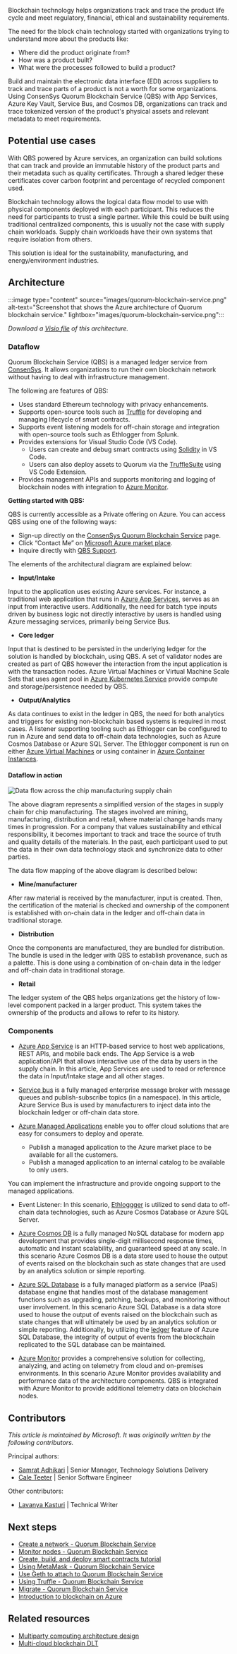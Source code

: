 Blockchain technology helps organizations track and trace the product life cycle and meet regulatory, financial, ethical and sustainability requirements.

The need for the block chain technology started with organizations trying to understand more about the products like:

- Where did the product originate from?
- How was a product built?
- What were the processes followed to build a product?

Build and maintain the electronic data interface (EDI) across suppliers to track and trace parts of a product is not a worth for some organizations. Using ConsenSys Quorum Blockchain Service (QBS) with App Services, Azure Key Vault, Service Bus, and Cosmos DB, organizations can track and trace tokenized version of the product's physical assets and relevant metadata to meet requirements.

## Potential use cases

With QBS powered by Azure services, an organization can build solutions that can track and provide an immutable history of the product parts and their metadata such as quality certificates. Through a shared ledger these certificates cover carbon footprint and percentage of recycled component used.

Blockchain technology allows the logical data flow model to use with physical components deployed with each participant. This reduces the need for participants to trust a single partner.
While this could be built using traditional centralized components, this is usually not the case with supply chain workloads. Supply chain workloads have their own systems that require isolation from others.

This solution is ideal for the sustainability, manufacturing, and energy/environment industries.

## Architecture

:::image type="content" source="images/quorum-blockchain-service.png" alt-text="Screenshot that shows the Azure architecture of Quorum blockchain service." lightbox="images/quorum-blockchain-service.png":::

*Download a [Visio file](https://arch-center.azureedge.net/quorum-blockchain-service.vsdx) of this architecture.*

### Dataflow

Quorum Blockchain Service (QBS) is a managed ledger service from [ConsenSys](https://consensys.net/). It allows organizations to run their own blockchain network without having to deal with infrastructure management.

The following are features of QBS:

- Uses standard Ethereum technology with privacy enhancements.
- Supports open-source tools such as [Truffle](https://trufflesuite.com/) for developing and managing lifecycle of smart contracts.
- Supports event listening models for off-chain storage and integration with open-source tools such as Ethlogger from Splunk.
- Provides extensions for Visual Studio Code (VS Code).
  - Users can create and debug smart contracts using [Solidity](https://marketplace.visualstudio.com/items?itemName=JuanBlanco.solidity) in VS Code.
  - Users can also deploy assets to Quorum via the [TruffleSuite](https://trufflesuite.com/docs/vscode-ext/quickstart/) using VS Code Extension.
- Provides management APIs and supports monitoring and logging of blockchain nodes with integration to [Azure Monitor](/azure/azure-monitor/overview).

**Getting started with QBS:**

QBS is currently accessible as a Private offering on Azure. You can access QBS using one of the following ways:

- Sign-up directly on the [ConsenSys Quorum Blockchain Service](https://consensys.net/quorum/qbs/#qbs-private-preview) page.
- Click “Contact Me” on [Microsoft Azure market place](https://azuremarketplace.microsoft.com/marketplace/apps/consensys.qbs-contact-me?tab=Overview).
- Inquire directly with [QBS Support](https://quorum-support.zendesk.com).

The elements of the architectural diagram are explained below:

- **Input/Intake**

Input to the application uses existing Azure services. For instance, a traditional web application that runs in [Azure App Services](/azure/app-service/),  serves as an input from interactive users. Additionally, the need for batch type inputs driven by business logic not directly interactive by users is handled using Azure messaging services, primarily being Service Bus.

- **Core ledger**

Input that is destined to be persisted in the underlying ledger for the solution is handled by blockchain, using QBS. A set of validator nodes are created as part of QBS however the interaction from the input application is with the transaction nodes. Azure Virtual Machines or Virtual Machine Scale Sets that uses agent pool in [Azure Kubernetes Service](/azure/aks/) provide compute and storage/persistence needed by QBS.

- **Output/Analytics**

As data continues to exist in the ledger in QBS, the need for both analytics and triggers for existing non-blockchain based systems is required in most cases. A listener supporting tooling such as Ethlogger can be configured to run in Azure and send data to off-chain data technologies, such as Azure Cosmos Database or Azure SQL Server. The Ethlogger component is run on either [Azure Virtual Machines](/azure/virtual-machines/) or using container in [Azure Container Instances](/azure/container-instances/).

#### Dataflow in action

![Data flow across the chip manufacturing supply chain](images/quorum-blockchain-service-data-flow.png)

The above diagram represents a simplified version of the stages in supply chain for chip manufacturing. The stages involved are mining, manufacturing, distribution and retail, where material change hands many times in progression. For a company that values sustainability and ethical responsibility, it becomes important to track and trace the source of truth and quality details of the materials. In the past, each participant used to put the data in their own data technology stack and synchronize data to other parties.

The data flow mapping of the above diagram is described below:

- **Mine/manufacturer**

After raw material is received by the manufacturer, input is created. Then, the certification of the material is checked and ownership of the component is established with on-chain data in the ledger and off-chain data in traditional storage.

- **Distribution**

Once the components are manufactured, they are bundled for distribution. The bundle is used in the ledger with QBS to establish provenance, such as a palette. This is done using a combination of on-chain data in the ledger and off-chain data in traditional storage.

- **Retail**

The ledger system of the QBS helps organizations get the history of low-level component packed in a larger product. This system takes the ownership of the products and allows to refer to its history.

### Components

- [Azure App Service](/azure/app-service/overview) is an HTTP-based service to host web applications, REST APIs, and mobile back ends. The App Service is a web application/API that allows interactive use of the data by users in the supply chain. In this article, App Services are used to read or reference the data in Input/Intake stage and all other stages.

- [Service bus](https://azure.microsoft.com/services/service-bus/) is a fully managed enterprise message broker with message queues and publish-subscribe topics (in a namespace). In this article, Azure Service Bus is used by manufacturers to inject data into the blockchain ledger or off-chain data store.

- [Azure Managed Applications](https://azure.microsoft.com/services/managed-applications/) enable you to offer cloud solutions that are easy for consumers to deploy and operate.
  - Publish a managed application to the Azure market place to be available for all the customers.
  - Publish a managed application to an internal catalog to be available to only users.

You can implement the infrastructure and provide ongoing support to the managed applications.

- Event Listener: In this scenario, [Ethloggger](https://github.com/splunk/splunk-connect-for-ethereum/blob/main/docs/cli.md) is utilized to send data to off-chain data technologies, such as Azure Cosmos Database or Azure SQL Server.

- [Azure Cosmos DB](https://azure.microsoft.com/services/cosmos-db/) is a fully managed NoSQL database for modern app development that provides single-digit millisecond response times, automatic and instant scalability, and guaranteed speed at any scale. In this scenario Azure Cosmos DB is a data store used to house the output of events raised on the blockchain such as state changes that are used by an analytics solution or simple reporting.

- [Azure SQL Database](https://azure.microsoft.com/products/azure-sql/database/) is a fully managed platform as a service (PaaS) database engine that handles most of the database management functions such as upgrading, patching, backups, and monitoring without user involvement. In this scenario Azure SQL Database is a data store used to house the output of events raised on the blockchain such as state changes that will ultimately be used by an analytics solution or simple reporting. Additionally, by utilizing the [ledger](/azure/azure-sql/database/ledger-landing) feature of Azure SQL Database, the integrity of output of events from the blockchain replicated to the SQL database can be maintained.

- [Azure Monitor](https://azure.microsoft.com/services/monitor/) provides a comprehensive solution for collecting, analyzing, and acting on telemetry from cloud and on-premises environments. In this scenario Azure Monitor provides availability and performance data of the architecture components. QBS is integrated with Azure Monitor to provide additional telemetry data on blockchain nodes.

## Contributors

*This article is maintained by Microsoft. It was originally written by the following contributors.*

Principal authors:

- [Samrat Adhikari](https://www.linkedin.com/in/samrat-adhikari-mba-mcis-pmp-csm-8538a9169) | Senior Manager, Technology Solutions Delivery
- [Cale Teeter](https://www.linkedin.com/in/caleteeter) | Senior Software Engineer

Other contributors:

- [Lavanya Kasturi](https://www.linkedin.com/in/lakshmilavanyakasturi) | Technical Writer

## Next steps

- [Create a network - Quorum Blockchain Service](https://consensys.net/docs/qbs/en/latest/Get-Started/Create-a-Network/)
- [Monitor nodes - Quorum Blockchain Service](https://consensys.net/docs/qbs/en/latest/HowTo/Metrics/)
- [Create, build, and deploy smart contracts tutorial](https://consensys.net/docs/qbs/en/latest/Tutorials/Deploy-Smart-Contract/VSCode/)
- [Using MetaMask - Quorum Blockchain Service](https://consensys.net/docs/qbs/en/latest/HowTo/Connect-to-Network/MetaMask/)
- [Use Geth to attach to Quorum Blockchain Service](https://consensys.net/docs/qbs/en/latest/HowTo/Connect-to-Network/Geth/)
- [Using Truffle - Quorum Blockchain Service](https://consensys.net/docs/qbs/en/latest/HowTo/Connect-to-Network/Truffle/)
- [Migrate - Quorum Blockchain Service](https://consensys.net/docs/qbs/latest/Get-Started/)
- [Introduction to blockchain on Azure](/learn/modules/intro-to-blockchain/)

## Related resources

- [Multiparty computing architecture design](/azure/architecture/guide/blockchain/multiparty-compute)
- [Multi-cloud blockchain DLT](/azure/architecture/example-scenario/blockchain/multi-cloud-blockchain)
